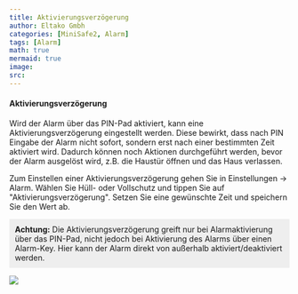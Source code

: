 ```yaml
---
title: Aktivierungsverzögerung
author: Eltako Gmbh
categories: [MiniSafe2, Alarm]
tags: [Alarm]
math: true
mermaid: true
image:
src:
---
```


#### Aktivierungsverzögerung

Wird der Alarm über das PIN-Pad aktiviert, kann eine
Aktivierungsverzögerung eingestellt werden. Diese bewirkt, dass nach
PIN Eingabe der Alarm nicht sofort, sondern erst nach einer bestimmten
Zeit aktiviert wird. Dadurch können noch Aktionen durchgeführt werden,
bevor der Alarm ausgelöst wird, z.B. die Haustür öffnen und das Haus
verlassen.

Zum Einstellen einer Aktivierungsverzögerung gehen Sie in Einstellungen
-\> Alarm. Wählen Sie Hüll- oder Vollschutz und tippen Sie auf
"Aktivierungsverzögerung". Setzen Sie eine gewünschte Zeit und speichern
Sie den Wert ab.


<p style="background:#eee;padding:10px">
<b>Achtung:</b>
Die Aktivierungsverzögerung greift nur bei Alarmaktivierung über das PIN-Pad, nicht jedoch bei Aktivierung des Alarms über einen Alarm-Key. Hier kann der Alarm direkt von außerhalb aktiviert/deaktiviert werden.

![](/de/iqontrol_neo/aktivierungsverzoegerung.png)

